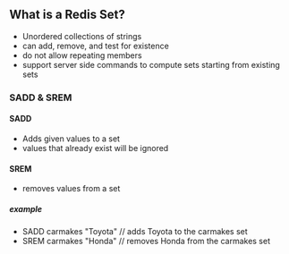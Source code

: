 ## What is a Redis Set?

-  Unordered collections of strings
-  can add, remove, and test for existence
-  do not allow repeating members
-  support server side commands to compute sets starting from existing sets

### SADD & SREM

#### SADD

-  Adds given values to a set
-  values that already exist will be ignored

#### SREM

-  removes values from a set

##### example

-  SADD carmakes "Toyota" // adds Toyota to the carmakes set
-  SREM carmakes "Honda" // removes Honda from the carmakes set
